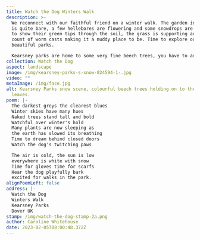 ```yaml
---
title: Watch the Dog Winters Walk
description: >-
  We reconnect with our faithful friend on a winter walk. The garden in winter
  is quite bare, a few hellebores are flowering and some snowdrops are beginning
  to show their green tips through the soil, the grass is supporting an untold
  count of worm casts making it a muddy place to be. Time to explore our
  beautiful parks.

  Kearsney parks are home to some very fine beech trees, you have to admire the way they hold onto their autumn leaves throughout the winter, looking after their new leaf shoots until the spring and only when the new shoots are ready will the beech trees drop their old leaves.
collection: Watch the Dog
aspect: landscape
image: /img/kearsney-parks-s-snow-024594-1-.jpg
video: ""
metaImage: /img/face.jpg
alt: Kearsney Parks snow scene, colourful beech trees holding on to their autumn
  leaves.
poem: |-
  The darkest greys the clearest blues 
  Winter skies have many hues
  Naked trees stand tall and bold
  Watchful over winter's hold
  Many plants are now sleeping as
  the earth has slowed its breathing 
  Time to dream behind closed doors
  Watch the dog's twitching paws

  The air is cold, the sun is low
  everywhere is white with snow
  Time for gloves time for scarfs
  Hear the dog playfully bark
  excited for walks in the park.
alignPoemLeft: false
address: |-
  Watch the Dog
  Winters Walk
  Kearsney Parks
  Dover UK
stamp: /img/watch-the-dog-stamp-2a.png
author: Caroline Whitehouse
date: 2023-02-05T08:00:48.372Z
---
```

